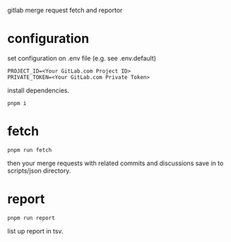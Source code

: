 gitlab merge request fetch and reportor

# configuration

set configuration on .env file (e.g. see .env.default)

```
PROJECT_ID=<Your GitLab.com Project ID>
PRIVATE_TOKEN=<Your GitLab.com Private Token>
```

install dependencies.

```
pnpm i
```

# fetch

```
pnpm run fetch
```

then your merge requests with related commits and discussions save in to scripts/json directory.

# report

```
pnpm run report
```

list up report in tsv.
